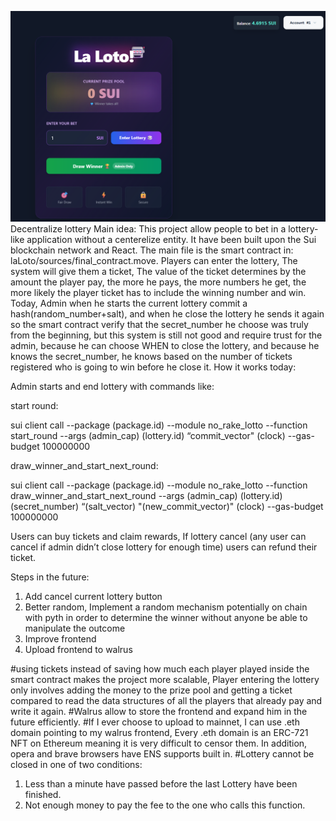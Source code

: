 ![Description](./how_frontend_looks.png)
Decentralize lottery
Main idea:
This project allow people to bet in a lottery-like application without a centerelize entity.
It have been built upon the Sui blockchain network and React.
The main file is the smart contract in: laLoto/sources/final_contract.move.
Players can enter the lottery, The system will give them a ticket, The value of the ticket determines by the amount the player pay, the more he pays, the more numbers he get, the more likely the player ticket has to include the winning number and win.
Today, Admin when he starts the current lottery commit a hash(random_number+salt), and when he close the lottery he sends it again so the smart contract verify that the secret_number he choose was truly from the beginning, but this system is still not good and require trust for the admin, because he can choose WHEN to close the lottery, and because he knows the secret_number, he knows based on the number of tickets registered who is going to win before he close it.
How it works today:

Admin starts and end lottery with commands like:

start round:

sui client call --package (package.id) --module no_rake_lotto --function start_round --args (admin_cap) (lottery.id) “commit_vector" (clock) --gas-budget 100000000

draw_winner_and_start_next_round:

sui client call --package (package.id) --module no_rake_lotto --function draw_winner_and_start_next_round --args (admin_cap) (lottery.id) (secret_number) “(salt_vector) "(new_commit_vector)" (clock) --gas-budget 100000000

Users can buy tickets and claim rewards, If lottery cancel (any user can cancel if admin didn’t close lottery for enough time) users can refund their ticket.

Steps in the future:
1)	Add cancel current lottery button
2)	Better random, Implement a random mechanism potentially on chain with pyth in order to determine the winner without anyone be able to manipulate the outcome
3)	Improve frontend
4)	Upload frontend to walrus


#using tickets instead of saving how much each player played inside the smart contract makes the project more scalable, Player entering the lottery only involves adding the money to the prize pool and getting a ticket compared to read the data structures of all the players that already pay and write it again.
#Walrus allow to store the frontend and expand him in the future efficiently.
#If I ever choose to upload to mainnet, I can use .eth domain pointing to my walrus frontend, Every .eth domain is an ERC-721 NFT on Ethereum meaning it is very difficult to censor them.
In addition, opera and brave browsers have ENS supports built in.
#Lottery cannot be closed in one of two conditions:
1.	Less than a minute have passed before the last Lottery have been finished.
2.	Not enough money to pay the fee to the one who calls this function.
